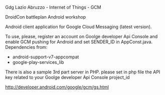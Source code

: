 Gdg Lazio Abruzzo - Internet of Things - GCM

DroidCon battleplan Android workshop

Android client application for Google Cloud Messaging (latest version).

To use, please, register an account on Goolge developer Api Console and enable GCM pushing for Android and set SENDER_ID in AppConst.java.
Dependencies from:
- android-support-v7-appcompat
- google-play-services_lib

There is also a sample 3rd part server in PHP. please set in php file the API key related to your Goolge developer Api Console project_id

http://developer.android.com/google/gcm/gs.html



